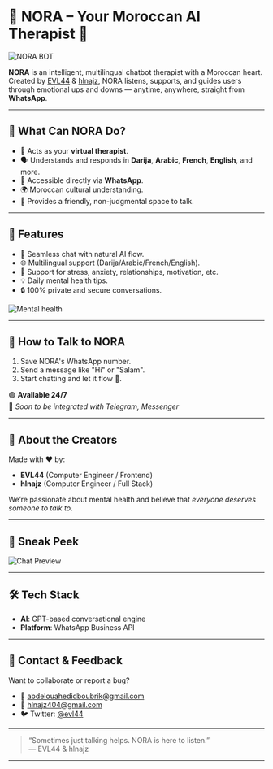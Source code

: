 # 🤖 NORA – Your Moroccan AI Therapist 🌿

![NORA BOT](https://media.giphy.com/media/v1.Y2lkPTc5MGI3NjExNzV5MTR0d3BsbnhjMnoydXNkNndxdWpkMm5jcnlyNzZvZjN4aXd5aSZlcD12MV9naWZzX3NlYXJjaCZjdD1n/JIX9t2j0ZTN9S/giphy.gif)

**NORA** is an intelligent, multilingual chatbot therapist with a Moroccan heart.  
Created by [EVL44](https://github.com/EVL44) & [hlnajz](https://github.com/hlnajz), NORA listens, supports, and guides users through emotional ups and downs — anytime, anywhere, straight from **WhatsApp**.

---

## 💬 What Can NORA Do?

- 🧠 Acts as your **virtual therapist**.
- 🗣️ Understands and responds in **Darija**, **Arabic**, **French**, **English**, and more.
- 📱 Accessible directly via **WhatsApp**.
- 🌍 Moroccan cultural understanding.
- 🤗 Provides a friendly, non-judgmental space to talk.

---

## 🚀 Features

- 🔄 Seamless chat with natural AI flow.
- 🌐 Multilingual support (Darija/Arabic/French/English).
- 🧘 Support for stress, anxiety, relationships, motivation, etc.
- 💡 Daily mental health tips.
- 🔒 100% private and secure conversations.

![Mental health](https://media.giphy.com/media/v1.Y2lkPTc5MGI3NjExOXFjbTNibXN4OWR3ajF2eXAyYnh1d3dta3gycHQxeTIyZW4yZHFjYiZlcD12MV9naWZzX3NlYXJjaCZjdD1n/mCRJDo24UvJMA/giphy.gif)

---

## 📲 How to Talk to NORA

1. Save NORA's WhatsApp number.
2. Send a message like "Hi" or "Salam".
3. Start chatting and let it flow 🌊.

🟢 **Available 24/7**  
🔗 *Soon to be integrated with Telegram, Messenger*

---

## 👥 About the Creators

Made with ❤️ by:

- **EVL44** (Computer Engineer / Frontend)
- **hlnajz** (Computer Engineer / Full Stack)

We’re passionate about mental health and believe that *everyone deserves someone to talk to*.

---

## 📸 Sneak Peek

![Chat Preview](https://media.giphy.com/media/v1.Y2lkPTc5MGI3NjExZzN0eWJ3a3A4cDR5OHFjOXc5M3BpaXhvYXc3OW1mNzZvc2RibjA2NSZlcD12MV9naWZzX3NlYXJjaCZjdD1n/Nx0rz3jtxtEre/giphy.gif)

---

## 🛠️ Tech Stack

- **AI**: GPT-based conversational engine
- **Platform**: WhatsApp Business API

---

## 📩 Contact & Feedback

Want to collaborate or report a bug?

- 📧 abdelouahedidboubrik@gmail.com
- 📧 hlnajz404@gmail.com
- 🐦 Twitter: [@evl44](https://x.com/evl_44)

---

> “Sometimes just talking helps. NORA is here to listen.”  
> — EVL44 & hlnajz

---
